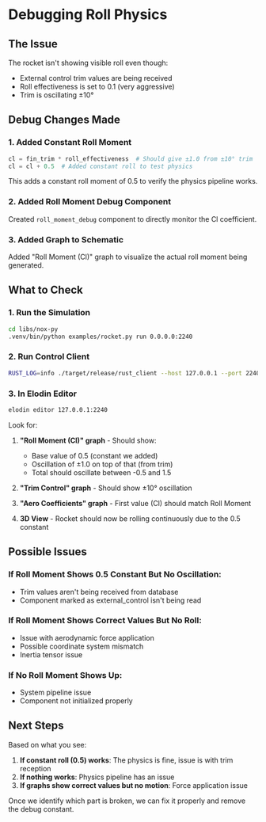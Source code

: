 # Debugging Roll Physics

## The Issue
The rocket isn't showing visible roll even though:
- External control trim values are being received
- Roll effectiveness is set to 0.1 (very aggressive)
- Trim is oscillating ±10°

## Debug Changes Made

### 1. Added Constant Roll Moment
```python
cl = fin_trim * roll_effectiveness  # Should give ±1.0 from ±10° trim
cl = cl + 0.5  # Added constant roll to test physics
```
This adds a constant roll moment of 0.5 to verify the physics pipeline works.

### 2. Added Roll Moment Debug Component
Created `roll_moment_debug` component to directly monitor the Cl coefficient.

### 3. Added Graph to Schematic
Added "Roll Moment (Cl)" graph to visualize the actual roll moment being generated.

## What to Check

### 1. Run the Simulation
```bash
cd libs/nox-py
.venv/bin/python examples/rocket.py run 0.0.0.0:2240
```

### 2. Run Control Client
```bash
RUST_LOG=info ./target/release/rust_client --host 127.0.0.1 --port 2240
```

### 3. In Elodin Editor
```bash
elodin editor 127.0.0.1:2240
```

Look for:
1. **"Roll Moment (Cl)" graph** - Should show:
   - Base value of 0.5 (constant we added)
   - Oscillation of ±1.0 on top of that (from trim)
   - Total should oscillate between -0.5 and 1.5

2. **"Trim Control" graph** - Should show ±10° oscillation

3. **"Aero Coefficients" graph** - First value (Cl) should match Roll Moment

4. **3D View** - Rocket should now be rolling continuously due to the 0.5 constant

## Possible Issues

### If Roll Moment Shows 0.5 Constant But No Oscillation:
- Trim values aren't being received from database
- Component marked as external_control isn't being read

### If Roll Moment Shows Correct Values But No Roll:
- Issue with aerodynamic force application
- Possible coordinate system mismatch
- Inertia tensor issue

### If No Roll Moment Shows Up:
- System pipeline issue
- Component not initialized properly

## Next Steps

Based on what you see:

1. **If constant roll (0.5) works**: The physics is fine, issue is with trim reception
2. **If nothing works**: Physics pipeline has an issue
3. **If graphs show correct values but no motion**: Force application issue

Once we identify which part is broken, we can fix it properly and remove the debug constant.
